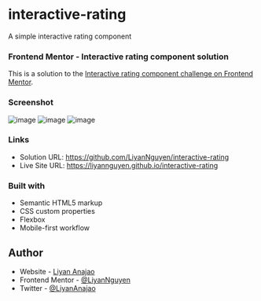 # interactive-rating
A simple interactive rating component

### Frontend Mentor - Interactive rating component solution

This is a solution to the [Interactive rating component challenge on Frontend Mentor](https://www.frontendmentor.io/challenges/interactive-rating-component-koxpeBUmI).

### Screenshot
![image](https://user-images.githubusercontent.com/50958126/160161906-be3b6be1-d25e-4c5b-8811-e490d88228c8.png)
![image](https://user-images.githubusercontent.com/50958126/160162002-81d1686d-d5c2-44e6-ab12-25421070363b.png)
![image](https://user-images.githubusercontent.com/50958126/160162116-dd2dda57-7cb9-4678-ae4a-0a78d2be7336.png)



### Links
- Solution URL: https://github.com/LiyanNguyen/interactive-rating
- Live Site URL: https://liyannguyen.github.io/interactive-rating

### Built with
- Semantic HTML5 markup
- CSS custom properties
- Flexbox
- Mobile-first workflow


## Author
- Website - [Liyan Anajao](https://liyannguyen.github.io/Portfolio)
- Frontend Mentor - [@LiyanNguyen](https://frontendmentor.io/profile/LiyanNguyen)
- Twitter - [@LiyanAnajao](https://twitter.com/LiyanAnajao)
